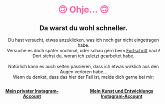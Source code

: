 
<h1 style="color:rgb(255, 94, 161); text-align: center;">🙃 Ohje... 🙃</h1>

<div style="text-align: center;">

## Da warst du wohl schneller.

Du hast versucht, etwas anzuklicken, was ich noch gar nicht eingetragen habe.<br>
Versuche es doch später nochmal, oder schau gern beim [Fortschritt](./fortschritt.md) nach!<br>
Dort siehst du, woran ich zuletzt gearbeitet habe.<br>
<br>
Natürlich kann es auch selten passieren, dass ich etwas wirklich aus den Augen verloren habe...<br>
Wenn du denkst, dass das hier der Fall ist, melde dich gerne bei mir:<br>

<div style="display: flex; justify-content: flex-start; gap: 5em; margin-top: 2em;"> <!--gap 4 em zu klein-->
  <a href="https://www.instagram.com//im.done.im.just.sayin/" target="_blank"><strong>Mein privater Instagram-Account</strong></a>
  <a href="https://www.instagram.com/tiny_pitaya/" target="_blank"><strong>Mein Kunst und Entwicklungs Instagram-Account</strong></a>
</div>

</div>